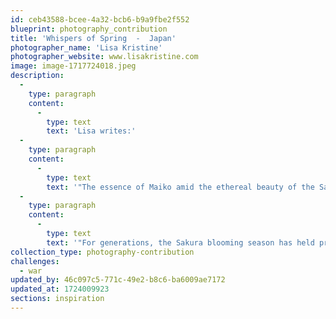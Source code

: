 ```yaml
---
id: ceb43588-bcee-4a32-bcb6-b9a9fbe2f552
blueprint: photography_contribution
title: 'Whispers of Spring  -  Japan'
photographer_name: 'Lisa Kristine'
photographer_website: www.lisakristine.com
image: image-1717724018.jpeg
description:
  -
    type: paragraph
    content:
      -
        type: text
        text: 'Lisa writes:'
  -
    type: paragraph
    content:
      -
        type: text
        text: '"The essence of Maiko amid the ethereal beauty of the Sakura blossoming season is essential in Japan. As delicate cherry blossoms paint the landscape with their ephemeral splendor, the Maiko stands as a symbol of timeless tradition and reverence for nature’s cycles.'
  -
    type: paragraph
    content:
      -
        type: text
        text: '"For generations, the Sakura blooming season has held profound significance in Japanese culture, marking the arrival of spring and the fleeting beauty of life. For the Maiko, this season holds particular importance, as it embodies the transient nature of her own journey towards mastery in their goal of becoming a Geisha. Amidst the pink-hued petals, the Maiko’s presence evokes a sense of harmony and grace, a living embodiment of the intertwining of human artistry and the natural world."'
collection_type: photography-contribution
challenges:
  - war
updated_by: 46c097c5-771c-49e2-b8c6-ba6009ae7172
updated_at: 1724009923
sections: inspiration
---
```

